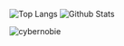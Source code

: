 ![Top Langs](https://github-readme-stats.vercel.app/api/top-langs/?username=m-laxman&hide=TeX&layout=compact&theme=dark)
![Github Stats](https://github-readme-stats.vercel.app/api?username=m-laxman&count_private=true&show_icons=true&include_all_commits=true&theme=dark)
<p align="left"> <img src="https://komarev.com/ghpvc/?username=m-laxman&label=Profile%20views&color=0e75b6&style=flat" alt="cybernobie" /> </p>
